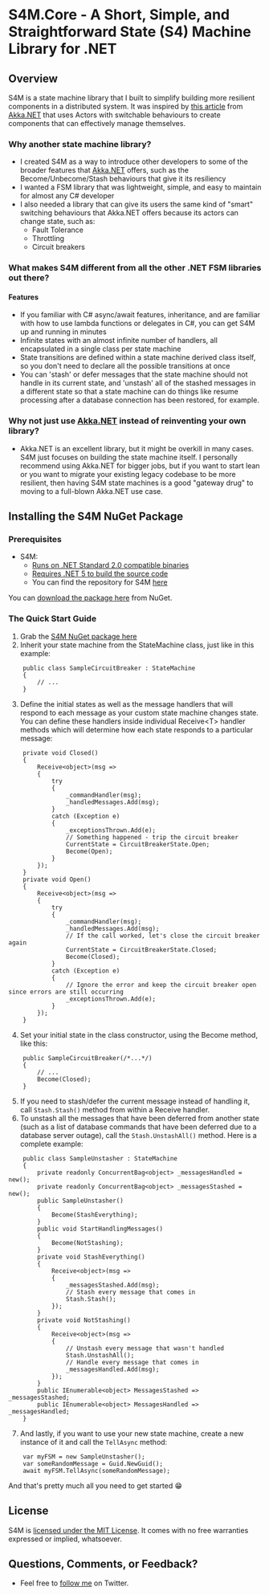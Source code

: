 # S4M.Core - A Short, Simple, and Straightforward State (S4) Machine Library for .NET

## Overview

S4M is a state machine library that I built to simplify building more resilient components in a distributed system. It was inspired by [this article](https://petabridge.com/blog/akka-actors-finite-state-machines-switchable-behavior/) from [Akka.NET](https://getakka.net/) that uses Actors with switchable behaviours to create components that can effectively manage themselves.

### Why another state machine library?

- I created S4M as a way to introduce other developers to some of the broader features that [Akka.NET](https://getakka.net/) offers, such as the Become/Unbecome/Stash behaviours that give it its resiliency
- I wanted a FSM library that was lightweight, simple, and easy to maintain for almost any C# developer
- I also needed a library that can give its users the same kind of "smart" switching behaviours that Akka.NET offers because its actors can change state, such as:
	- Fault Tolerance
	- Throttling
	- Circuit breakers

### What makes S4M different from all the other .NET FSM libraries out there?

#### Features

- If you familiar with C# async/await features, inheritance, and are familiar with how to use lambda functions or delegates in C#, you can get S4M up and running in minutes
- Infinite states with an almost infinite number of handlers, all encapsulated in a single class per state machine
- State transitions are defined within a state machine derived class itself, so you don't need to declare all the possible transitions at once
- You can 'stash' or defer messages that the state machine should not handle in its current state, and 'unstash' all of the stashed messages in a different state so that a state machine can do things like resume processing after a database connection has been restored, for example.

### Why not just use [Akka.NET](https://getakka.net/) instead of reinventing your own library?

- Akka.NET is an excellent library, but it might be overkill in many cases. S4M just focuses on building the state machine itself. I personally recommend using Akka.NET for bigger jobs, but if you want to start lean or you want to migrate your existing legacy codebase to be more resilient, then having S4M state machines is a good "gateway drug" to moving to a full-blown Akka.NET use case.

## Installing the S4M NuGet Package 
### Prerequisites
- S4M:
  - [Runs on .NET Standard 2.0 compatible binaries](https://dotnet.microsoft.com/platform/dotnet-standard)
  - [Requires .NET 5 to build the source code](https://dotnet.microsoft.com/download/dotnet/5.0)
  - You can find the repository for S4M [here](https://github.com/philiplaureano/S4M)

You can [download the package here](https://www.nuget.org/packages/Laureano.S4M.Core/) from NuGet.
### The Quick Start Guide

1. Grab the [S4M NuGet package here](https://www.nuget.org/packages/Laureano.S4M.Core/)
2. Inherit your state machine from the StateMachine class, just like in this example:
```
	public class SampleCircuitBreaker : StateMachine
	{
		// ...
	}
```
3. Define the initial states as well as the message handlers that will respond to each message as your custom state machine changes state. You can define these handlers inside individual Receive&lt;T&gt; handler methods which will determine how each state responds to a particular message:
```
	private void Closed()
	{
	    Receive<object>(msg =>
	    {
	        try
	        {
	            _commandHandler(msg);
	            _handledMessages.Add(msg);
	        }
	        catch (Exception e)
	        {
	            _exceptionsThrown.Add(e);	            
	            // Something happened - trip the circuit breaker
	            CurrentState = CircuitBreakerState.Open;
	            Become(Open);
	        }
	    });
	}
	private void Open()
	{
	    Receive<object>(msg =>
	    {
	        try
	        {
	            _commandHandler(msg);
	            _handledMessages.Add(msg);	            
	            // If the call worked, let's close the circuit breaker again 
	            CurrentState = CircuitBreakerState.Closed;
	            Become(Closed);
	        }
	        catch (Exception e)
	        {
	            // Ignore the error and keep the circuit breaker open since errors are still occurring
	            _exceptionsThrown.Add(e);
	        }
	    });
	}
```
4. Set your initial state in the class constructor, using the Become method, like this:
```
    public SampleCircuitBreaker(/*...*/)
    {
    	// ...
    	Become(Closed);
	}
```
5. If you need to stash/defer the current message instead of handling it, call `Stash.Stash()` method from within a Receive handler.
6. To unstash all the messages that have been deferred from another state (such as a list of database commands that have been deferred due to a database server outage), call the `Stash.UnstashAll()` method. Here is a complete example:
```
    public class SampleUnstasher : StateMachine
    {
        private readonly ConcurrentBag<object> _messagesHandled = new();
        private readonly ConcurrentBag<object> _messagesStashed = new();    
        public SampleUnstasher()
        {
            Become(StashEverything);
        }
        public void StartHandlingMessages()
        {
            Become(NotStashing);
        }        
        private void StashEverything()
        {
            Receive<object>(msg =>
            {
                _messagesStashed.Add(msg);
                // Stash every message that comes in
                Stash.Stash();
            });
        }
        private void NotStashing()
        {
            Receive<object>(msg =>
            {
                // Unstash every message that wasn't handled
                Stash.UnstashAll();
                // Handle every message that comes in
                _messagesHandled.Add(msg);
            });
        }
        public IEnumerable<object> MessagesStashed => _messagesStashed;
        public IEnumerable<object> MessagesHandled => _messagesHandled;
    }
```
7. And lastly, if you want to use your new state machine, create a new instance of it and call the `TellAsync` method:
```
    var myFSM = new SampleUnstasher();
    var someRandomMessage = Guid.NewGuid();
    await myFSM.TellAsync(someRandomMessage);
```

And that's pretty much all you need to get started 😁

## License
 S4M is [licensed under the MIT License](https://opensource.org/licenses/MIT). It comes with no free warranties expressed or implied, whatsoever.

## Questions, Comments, or Feedback?
- Feel free to [follow me](http://twitter.com/philiplaureano) on Twitter.
